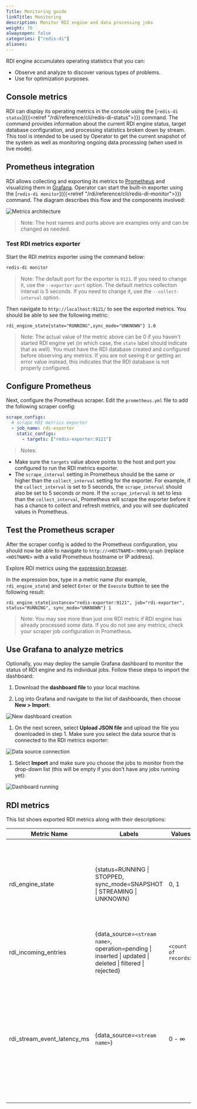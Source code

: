 ```yaml
---
Title: Monitoring guide
linkTitle: Monitoring
description: Monitor RDI engine and data processing jobs
weight: 70
alwaysopen: false
categories: ["redis-di"]
aliases:
---
```


RDI engine accumulates operating statistics that you can:

- Observe and analyze to discover various types of problems.
- Use for optimization purposes.

## Console metrics

RDI can display its operating metrics in the console using the [`redis-di status`]({{<relref "/rdi/reference/cli/redis-di-status">}}) command. The command provides information about the current RDI engine status, target database configuration, and processing statistics broken down by stream. This tool is intended to be used by Operator to get the current snapshot of the system as well as monitoring ongoing data processing (when used in live mode).

## Prometheus integration

RDI allows collecting and exporting its metrics to [Prometheus](https://prometheus.io/) and visualizing them in [Grafana](https://grafana.com/). Operator can start the built-in exporter using the [`redis-di monitor`]({{<relref "/rdi/reference/cli/redis-di-monitor">}}) command. The diagram describes this flow and the components involved:

![Metrics architecture](/images/rdi/monitoring-diagram.png)

> Note: The host names and ports above are examples only and can be changed as needed.

### Test RDI metrics exporter

Start the RDI metrics exporter using the command below:

```bash
redis-di monitor
```

> Note: The default port for the exporter is `9121`. If you need to change it, use the `--exporter-port` option. The default metrics collection interval is 5 seconds. If you need to change it, use the `--collect-interval` option.

Then navigate to `http://localhost:9121/` to see the exported metrics. You should be able to see the following metric:

```
rdi_engine_state{state="RUNNING",sync_mode="UNKNOWN"} 1.0
```

> Note: The actual value of the metric above can be 0 if you haven't started RDI engine yet (in which case, the `state` label should indicate that as well). You must have the RDI database created and configured before observing any metrics. If you are not seeing it or getting an error value instead, this indicates that the RDI database is not properly configured.

## Configure Prometheus

Next, configure the Prometheus scraper. Edit the `prometheus.yml` file to add the following scraper config:

```yaml
scrape_configs:
  # scrape RDI metrics exporter
  - job_name: rdi-exporter
    static_configs:
      - targets: ["redis-exporter:9121"]
```

> Notes:

- Make sure the `targets` value above points to the host and port you configured to run the RDI metrics exporter.
- The `scrape_interval` setting in Prometheus should be the same or higher than the `collect_interval` setting for the exporter. For example, if the `collect_interval` is set to 5 seconds, the `scrape_interval` should also be set to 5 seconds or more. If the `scrape_interval` is set to less than the `collect_interval`, Prometheus will scrape the exporter before it has a chance to collect and refresh metrics, and you will see duplicated values in Prometheus.

## Test the Prometheus scraper

After the scraper config is added to the Prometheus configuration, you should now be able to navigate to `http://<HOSTNAME>:9090/graph` (replace `<HOSTNAME>` with a valid Prometheus hostname or IP address).

Explore RDI metrics using the [expression browser](https://prometheus.io/docs/visualization/browser/).

In the expression box, type in a metric name (for example, `rdi_engine_state`) and select `Enter` or the `Execute` button to see the following result:

```
rdi_engine_state{instance="redis-exporter:9121", job="rdi-exporter", status="RUNNING", sync_mode="UNKNOWN"} 1
```

> Note: You may see more than just one RDI metric if RDI engine has already processed some data. If you do not see any metrics, check your scraper job configuration in Prometheus.

## Use Grafana to analyze metrics

Optionally, you may deploy the sample Grafana dashboard to monitor the status of RDI engine and its individual jobs. Follow these steps to import the dashboard:

1. Download the **dashboard file** to your local machine.

1. Log into Grafana and navigate to the list of dashboards, then choose **New > Import**:

![New dashboard creation](/images/rdi/monitoring-grafana-new-dash.png)

1. On the next screen, select **Upload JSON file** and upload the file you downloaded in step 1. Make sure you select the data source that is connected to the RDI metrics exporter:

![Data source connection](/images/rdi/monitoring-grafana-dash-configure.png)

1. Select **Import** and make sure you choose the jobs to monitor from the drop-down list (this will be empty if you don't have any jobs running yet):

![Dashboard running](/images/rdi/monitoring-grafana-dash-running.png)

## RDI metrics

This list shows exported RDI metrics along with their descriptions:

| Metric Name                 | Labels                                                                                                     | Values               | Description                                                                                                                                                                                                        |
| --------------------------- | ---------------------------------------------------------------------------------------------------------- | -------------------- | ------------------------------------------------------------------------------------------------------------------------------------------------------------------------------------------------------------------ |
| rdi_engine_state            | {status=RUNNING \| STOPPED, sync_mode=SNAPSHOT \| STREAMING \| UNKNOWN}                                    | 0, 1                 | Status of RDI engine. 0 - RDI engine is stopped, 1 - RDI engine is running. Sync mode label indicates the last reported ingest synchronization mode.                                                               |
| rdi_incoming_entries        | {data_source=`<stream name>`, operation=pending \| inserted \| updated \| deleted \| filtered \| rejected} | `<count of records>` | Counters, indicating the number of operations performed for each stream.                                                                                                                                           |
| rdi_stream_event_latency_ms | {data_source=`<stream name>`}                                                                              | 0 - &infin;          | Latency calculated for each stream. Indicates the time in milliseconds the first available record has spent in the stream waiting to be processed by RDI engine. If no records pending it will always return zero. |
